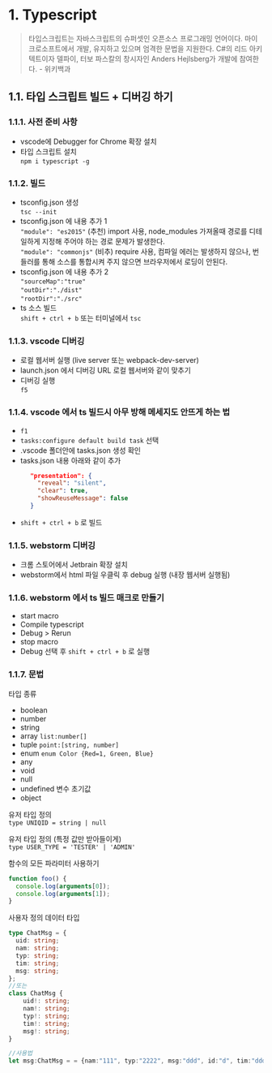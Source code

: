 # 1. Typescript

> 타입스크립트는 자바스크립트의 슈퍼셋인 오픈소스 프로그래밍 언어이다. 마이크로소프트에서 개발, 유지하고 있으며 엄격한 문법을 지원한다. C#의 리드 아키텍트이자 델파이, 터보 파스칼의 창시자인 Anders Hejlsberg가 개발에 참여한다. - 위키백과

## 1.1. 타입 스크립트 빌드 + 디버깅 하기

### 1.1.1. 사전 준비 사항

- vscode에 Debugger for Chrome 확장 설치
- 타입 스크립트 설치  
  `npm i typescript -g`

### 1.1.2. 빌드

- tsconfig.json 생성  
  `tsc --init`
- tsconfig.json 에 내용 추가 1  
  `"module": "es2015"` (추천) import 사용, node_modules 가져올때 경로를 디테일하게 지정해 주어야 하는 경로 문제가 발생한다.  
  `"module": "commonjs"` (비추) require 사용, 컴파일 에러는 발생하지 않으나, 번들러를 통해 소스를 통합시켜 주지 않으면 브라우저에서 로딩이 안된다.
- tsconfig.json 에 내용 추가 2  
  `"sourceMap":"true"`  
  `"outDir":"./dist"`  
  `"rootDir":"./src"`
- ts 소스 빌드  
  `shift + ctrl + b` 또는 터미널에서 `tsc`

### 1.1.3. vscode 디버깅

- 로컬 웹서버 실행 (live server 또는 webpack-dev-server)
- launch.json 에서 디버깅 URL 로컬 웹서버와 같이 맞추기
- 디버깅 실행  
  `f5`

### 1.1.4. vscode 에서 ts 빌드시 아무 방해 메세지도 안뜨게 하는 법

- `f1`
- `tasks:configure default build task` 선택
- .vscode 폴더안에 tasks.json 생성 확인
- tasks.json 내용 아래와 같이 추가

```json
      "presentation": {
        "reveal": "silent",
        "clear": true,
        "showReuseMessage": false
      }
```

- `shift + ctrl + b` 로 빌드

### 1.1.5. webstorm 디버깅

- 크롬 스토어에서 Jetbrain 확장 설치
- webstorm에서 html 파일 우클릭 후 debug 실행 (내장 웹서버 실행됨)

### 1.1.6. webstorm 에서 ts 빌드 매크로 만들기

- start macro
- Compile typescript
- Debug > Rerun
- stop macro
- Debug 선택 후 `shift + ctrl + b` 로 실행

### 1.1.7. 문법

타입 종류

- boolean
- number
- string
- array `list:number[]`
- tuple `point:[string, number]`
- enum `enum Color {Red=1, Green, Blue}`
- any
- void
- null
- undefined 변수 초기값
- object

유저 타입 정의  
`type UNIQID = string | null`

유저 타입 정의 (특정 값만 받아들이게)  
`type USER_TYPE = 'TESTER' | 'ADMIN'`

함수의 모든 파라미터 사용하기

```typescript
function foo() {
  console.log(arguments[0]);
  console.log(arguments[1]);
}
```

사용자 정의 데이터 타입

```typescript
type ChatMsg = {
  uid: string;
  nam: string;
  typ: string;
  tim: string;
  msg: string;
};
//또는
class ChatMsg {
    uid!: string;
    nam!: string;
    typ!: string;
    tim!: string;
    msg!: string;
}

//사용법
let msg:ChatMsg = = {nam:"111", typ:"2222", msg:"ddd", id:"d", tim:"ddd"};
```
